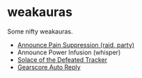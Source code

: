 # weakauras

Some nifty weakauras.

* [Announce Pain Suppression (raid, party)](https://github.com/niklasdotnet/weakauras/tree/main/priest/Announce%20Pain%20Suppression)
* Announce Power Infusion (whisper)
* [Solace of the Defeated Tracker](https://github.com/niklasdotnet/weakauras/tree/main/items/Solace%20of%20the%20Defeated%20Tracker)
* [Gearscore Auto Reply](https://github.com/niklasdotnet/weakauras/tree/main/gearscore%20auto%20reply)
